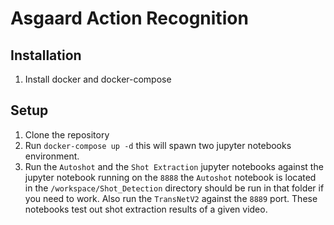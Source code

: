 # Asgaard Action Recognition

## Installation
1. Install docker and docker-compose

## Setup
1. Clone the repository 
2. Run `docker-compose up -d` this will spawn two jupyter notebooks environment.
3. Run the `Autoshot` and the `Shot Extraction` jupyter notebooks against the jupyter notebook running on the `8888` the `Autoshot` notebook is located in the `/workspace/Shot_Detection` directory should be run in that folder if you need to work. Also run the `TransNetV2` against the `8889` port. These notebooks test out shot extraction results of a given video.
